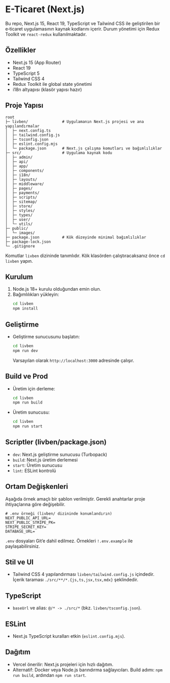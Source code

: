 # E-Ticaret (Next.js)

Bu repo, Next.js 15, React 19, TypeScript ve Tailwind CSS ile geliştirilen bir e‑ticaret uygulamasının kaynak kodlarını içerir. Durum yönetimi için Redux Toolkit ve `react-redux` kullanılmaktadır.

## Özellikler
- Next.js 15 (App Router)
- React 19
- TypeScript 5
- Tailwind CSS 4
- Redux Toolkit ile global state yönetimi
- i18n altyapısı (klasör yapısı hazır)

## Proje Yapısı
```
root
├─ livben/               # Uygulamanın Next.js projesi ve ana yapılandırmalar
│  ├─ next.config.ts
│  ├─ tailwind.config.js
│  ├─ tsconfig.json
│  ├─ eslint.config.mjs
│  └─ package.json       # Next.js çalışma komutları ve bağımlılıklar
├─ src/                  # Uygulama kaynak kodu
│  ├─ admin/
│  ├─ api/
│  ├─ app/
│  ├─ components/
│  ├─ i18n/
│  ├─ layouts/
│  ├─ middleware/
│  ├─ pages/
│  ├─ payments/
│  ├─ scripts/
│  ├─ sitemap/
│  ├─ store/
│  ├─ styles/
│  ├─ types/
│  ├─ user/
│  └─ utils/
├─ public/
│  └─ images/
├─ package.json          # Kök düzeyinde minimal bağımlılıklar
├─ package-lock.json
└─ .gitignore
```

Komutlar `livben` dizininde tanımlıdır. Kök klasörden çalıştıracaksanız önce `cd livben` yapın.

## Kurulum
1. Node.js 18+ kurulu olduğundan emin olun.
2. Bağımlılıkları yükleyin:
   ```bash
   cd livben
   npm install
   ```

## Geliştirme
- Geliştirme sunucusunu başlatın:
  ```bash
  cd livben
  npm run dev
  ```
  Varsayılan olarak `http://localhost:3000` adresinde çalışır.

## Build ve Prod
- Üretim için derleme:
  ```bash
  cd livben
  npm run build
  ```
- Üretim sunucusu:
  ```bash
  cd livben
  npm run start
  ```

## Scriptler (livben/package.json)
- `dev`: Next.js geliştirme sunucusu (Turbopack)
- `build`: Next.js üretim derlemesi
- `start`: Üretim sunucusu
- `lint`: ESLint kontrolü

## Ortam Değişkenleri
Aşağıda örnek amaçlı bir şablon verilmiştir. Gerekli anahtarlar proje ihtiyaçlarına göre değişebilir.
```
# .env örneği (livben/ dizininde konumlandırın)
NEXT_PUBLIC_API_URL=
NEXT_PUBLIC_STRIPE_PK=
STRIPE_SECRET_KEY=
DATABASE_URL=
```
`.env` dosyaları Git’e dahil edilmez. Örnekleri `!.env.example` ile paylaşabilirsiniz.

## Stil ve UI
- Tailwind CSS 4 yapılandırması `livben/tailwind.config.js` içindedir. İçerik taraması `./src/**/*.{js,ts,jsx,tsx,mdx}` şeklindedir.

## TypeScript
- `baseUrl` ve alias: `@/* -> ./src/*` (bkz. `livben/tsconfig.json`).

## ESLint
- Next.js TypeScript kuralları etkin (`eslint.config.mjs`).

## Dağıtım
- Vercel önerilir: Next.js projeleri için hızlı dağıtım.
- Alternatif: Docker veya Node.js barındırma sağlayıcıları. Build adımı: `npm run build`, ardından `npm run start`.


